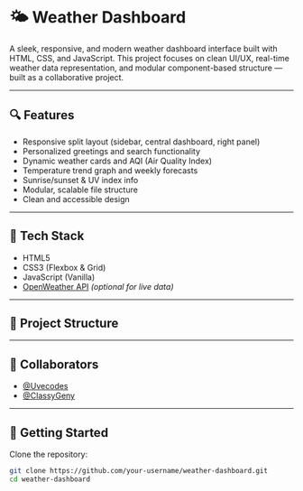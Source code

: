 # 🌤️ Weather Dashboard

A sleek, responsive, and modern weather dashboard interface built with HTML, CSS, and JavaScript. This project focuses on clean UI/UX, real-time weather data representation, and modular component-based structure — built as a collaborative project.

---

## 🔍 Features

- Responsive split layout (sidebar, central dashboard, right panel)
- Personalized greetings and search functionality
- Dynamic weather cards and AQI (Air Quality Index)
- Temperature trend graph and weekly forecasts
- Sunrise/sunset & UV index info
- Modular, scalable file structure
- Clean and accessible design

---

## 🧱 Tech Stack

- HTML5
- CSS3 (Flexbox & Grid)
- JavaScript (Vanilla)
- [OpenWeather API](https://openweathermap.org/api) *(optional for live data)*

---

## 📁 Project Structure


---

## 👥 Collaborators

- [@Uvecodes](https://github.com/Uvecodes)
- [@ClassyGeny](https://github.com/ClassyGeny)

---

## 🚀 Getting Started

Clone the repository:
```bash
git clone https://github.com/your-username/weather-dashboard.git
cd weather-dashboard
